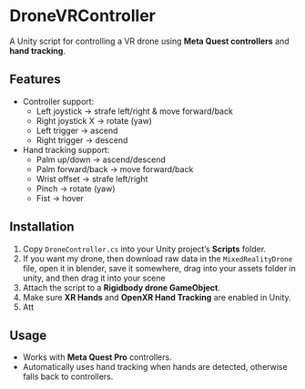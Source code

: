 # DroneVRController

A Unity script for controlling a VR drone using **Meta Quest controllers** and **hand tracking**.

## Features

- Controller support:
  - Left joystick → strafe left/right & move forward/back
  - Right joystick X → rotate (yaw)
  - Left trigger → ascend
  - Right trigger → descend
- Hand tracking support:
  - Palm up/down → ascend/descend
  - Palm forward/back → move forward/back
  - Wrist offset → strafe left/right
  - Pinch → rotate (yaw)
  - Fist → hover

## Installation

1. Copy `DroneController.cs` into your Unity project’s **Scripts** folder.
2. If you want my drone, then download raw data in the `MixedRealityDrone` file, open it in blender, save it somewhere, drag into your assets folder in unity, and then drag it into your scene
3. Attach the script to a **Rigidbody drone GameObject**.
4. Make sure **XR Hands** and **OpenXR Hand Tracking** are enabled in Unity.
5. Att

## Usage

- Works with **Meta Quest Pro** controllers.
- Automatically uses hand tracking when hands are detected, otherwise falls back to controllers.


